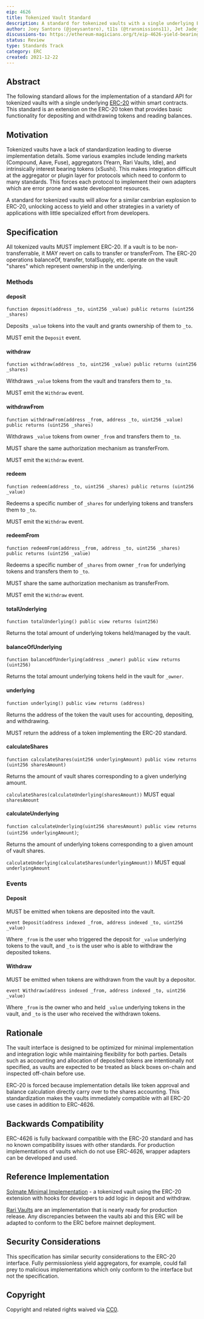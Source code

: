 ```yaml
---
eip: 4626
title: Tokenized Vault Standard
description: A standard for tokenized vaults with a single underlying ERC-20 token.
author: Joey Santoro (@joeysantoro), t11s (@transmissions11), Jet Jadeja (@JetJadeja), Alberto Cuesta Cañada (@alcueca)
discussions-to: https://ethereum-magicians.org/t/eip-4626-yield-bearing-vault-standard/7900
status: Review
type: Standards Track
category: ERC
created: 2021-12-22
---
```


## Abstract

The following standard allows for the implementation of a standard API for tokenized vaults with a single underlying [ERC-20](./eip-20.md) within smart contracts. This standard is an extension on the ERC-20 token that provides basic functionality for depositing and withdrawing tokens and reading balances.

## Motivation

Tokenized vaults have a lack of standardization leading to diverse implementation details. Some various examples include lending markets (Compound, Aave, Fuse), aggregators (Yearn, Rari Vaults, Idle), and intrinsically interest bearing tokens (xSushi). This makes integration difficult at the aggregator or plugin layer for protocols which need to conform to many standards. This forces each protocol to implement their own adapters which are error prone and waste development resources.

A standard for tokenized vaults will allow for a similar cambrian explosion to ERC-20, unlocking access to yield and other strategies in a variety of applications with little specialized effort from developers.


## Specification

All tokenized vaults MUST implement ERC-20. If a vault is to be non-transferrable, it MAY revert on calls to transfer or transferFrom. The ERC-20 operations balanceOf, transfer, totalSupply, etc. operate on the vault "shares" which represent ownership in the underlying.

### Methods

#### deposit

`function deposit(address _to, uint256 _value) public returns (uint256 _shares)`

Deposits `_value` tokens into the vault and grants ownership of them to `_to`.

MUST emit the `Deposit` event.

#### withdraw

`function withdraw(address _to, uint256 _value) public returns (uint256 _shares)`

Withdraws `_value` tokens from the vault and transfers them to `_to`. 

MUST emit the `Withdraw` event.

#### withdrawFrom

`function withdrawFrom(address _from, address _to, uint256 _value) public returns (uint256 _shares)`

Withdraws `_value` tokens from owner `_from` and transfers them to `_to`. 

MUST share the same authorization mechanism as transferFrom.

MUST emit the `Withdraw` event.

#### redeem

`function redeem(address _to, uint256 _shares) public returns (uint256 _value)`

Redeems a specific number of `_shares` for underlying tokens and transfers them to `_to`. 

MUST emit the `Withdraw` event.

#### redeemFrom

`function redeemFrom(address _from, address _to, uint256 _shares) public returns (uint256 _value)`

Redeems a specific number of `_shares` from owner `_from` for underlying tokens and transfers them to `_to`. 

MUST share the same authorization mechanism as transferFrom.

MUST emit the `Withdraw` event.

#### totalUnderlying
`function totalUnderlying() public view returns (uint256)`

Returns the total amount of underlying tokens held/managed by the vault.

#### balanceOfUnderlying
`function balanceOfUnderlying(address _owner) public view returns (uint256)`

Returns the total amount underlying tokens held in the vault for `_owner`.

#### underlying
`function underlying() public view returns (address)`

Returns the address of the token the vault uses for accounting, depositing, and withdrawing. 

MUST return the address of a token implementing the ERC-20 standard.
    
#### calculateShares
`function calculateShares(uint256 underlyingAmount) public view returns (uint256 sharesAmount)`

Returns the amount of vault shares corresponding to a given underlying amount.

`calculateShares(calculateUnderlying(sharesAmount))` MUST equal `sharesAmount`
    
#### calculateUnderlying
   
`function calculateUnderlying(uint256 sharesAmount) public view returns (uint256 underlyingAmount)`;

Returns the amount of underlying tokens corresponding to a given amount of vault shares.

`calculateUnderlying(calculateShares(underlyingAmount))` MUST equal `underlyingAmount`

### Events

#### Deposit

MUST be emitted when tokens are deposited into the vault.

`event Deposit(address indexed _from, address indexed _to, uint256 _value)`

Where `_from` is the user who triggered the deposit for `_value` underlying tokens to the vault, and `_to` is the user who is able to withdraw the deposited tokens. 


#### Withdraw

MUST be emitted when tokens are withdrawn from the vault by a depositor.

`event Withdraw(address indexed _from, address indexed _to, uint256 _value)`

Where `_from` is the owner who and held `_value` underlying tokens in the vault, and `_to` is the user who received the withdrawn tokens.


## Rationale

The vault interface is designed to be optimized for minimal implementation and integration logic while maintaining flexibility for both parties. Details such as accounting and allocation of deposited tokens are intentionally not specified, as vaults are expected to be treated as black boxes on-chain and inspected off-chain before use.

ERC-20 is forced because implementation details like token approval and balance calculation directly carry over to the shares accounting. This standardization makes the vaults immediately compatible with all ERC-20 use cases in addition to ERC-4626.

## Backwards Compatibility

ERC-4626 is fully backward compatible with the ERC-20 standard and has no known compatibility issues with other standards. For production implementations of vaults which do not use ERC-4626, wrapper adapters can be developed and used.

## Reference Implementation

[Solmate Minimal Implementation](https://github.com/Rari-Capital/solmate/pull/88) - a tokenized vault using the ERC-20 extension with hooks for developers to add logic in deposit and withdraw.

[Rari Vaults](https://github.com/Rari-Capital/vaults/blob/main/src/Vault.sol) are an implementation that is nearly ready for production release. Any discrepancies between the vaults abi and this ERC will be adapted to conform to the ERC before mainnet deployment.

## Security Considerations

This specification has similar security considerations to the ERC-20 interface. Fully permissionless yield aggregators, for example, could fall prey to malicious implementations which only conform to the interface but not the specification.

## Copyright

Copyright and related rights waived via [CC0](https://creativecommons.org/publicdomain/zero/1.0/).
